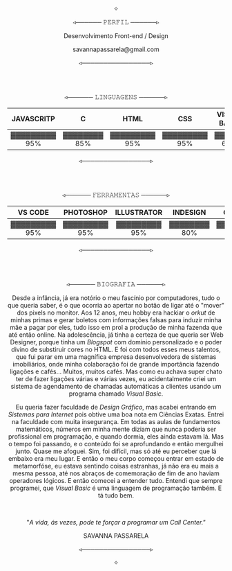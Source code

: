 <p align="center">✧</p>
<p align="center">◃──────  𝙿𝙴𝚁𝙵𝙸𝙻  ──────▹</p>

<p align="center">Desenvolvimento Front-end / Design</p>
<p align="center">savannapassarela@gmail.com</p>




<p align="center">◃────────────────▹</p>
</br>
</br>

<p align="center">◃──────  𝙻𝙸𝙽𝙶𝚄𝙰𝙶𝙴𝙽𝚂  ──────▹</p>

 
JAVASCRITP | C | HTML |CSS | VISUAL BASIC | JAVA
:---------: | :------: | :-------:| :-------:|:-------:| :-------:|
▓▓▓▓▓▓▓▓▓ 95%| ▓▓▓▓▓▓▓▓ 85% | ▓▓▓▓▓▓▓▓▓ 95% | ▓▓▓▓▓▓▓▓▓ 95% | ▓▓▓▓▓▓ 60% | ▓▓▓▓▓▓ 50%

<p align="center">◃────────────────▹</p>
</br>
</br>


<p align="center">◃──────  𝙵𝙴𝚁𝚁𝙰𝙼𝙴𝙽𝚃𝙰𝚂  ──────▹</p>

 
VS CODE | PHOTOSHOP | ILLUSTRATOR |INDESIGN | GITHUB |
:---------: | :------: | :-------:| :-------:|:-------:|
▓▓▓▓▓▓▓▓▓ 95%| ▓▓▓▓▓▓▓▓▓ 95% | ▓▓▓▓▓▓▓▓▓ 95% | ▓▓▓▓▓▓▓▓ 80% | ▓▓▓▓▓▓▓▓ 80% |

<p align="center">◃────────────────▹</p>
</br>
</br>

<p align="center">◃──────  𝙱𝙸𝙾𝙶𝚁𝙰𝙵𝙸𝙰  ──────▹</p>

<p align="center">Desde a infância, já era notório o meu fascínio por computadores, tudo o que queria saber, é o que ocorria ao apertar no botão de ligar até o "mover" dos pixels no monitor. Aos 12 anos, meu hobby era hackiar o <i>orkut</i> de minhas primas e gerar boletos com informações falsas para induzir minha mãe a pagar por eles, tudo isso em prol a produção de minha fazenda que até então online. Na adolescência, já tinha a certeza de que queria ser Web Designer, porque tinha um <i>Blogspot</i> com domínio personalizado e o poder divino de substiruir cores no HTML. E foi com todos esses meus talentos, que fui parar em uma magnífica empresa desenvolvedora de sistemas imobiliários, onde minha colaboração foi de grande importância fazendo ligações e cafés... Muitos, muitos cafés. Mas como eu achava super chato ter de fazer ligações várias e várias vezes, eu acidentalmente criei um sistema de agendamento de chamadas automáticas a clientes usando um programa chamado <i>Visual Basic</i>.

<p align="center">Eu queria fazer faculdade de <i>Design Gráfico</i>, mas acabei entrando em <i>Sistemas para Internet</i> pois obtive uma boa nota em Ciências Exatas. Entrei na faculdade com muita insegurança. Em todas as aulas de fundamentos matemáticos, números em minha mente diziam que nunca poderia ser profissional em programação, e quando dormia, eles ainda estavam lá. Mas o tempo foi passando, e o conteúdo foi se aprofundando e então mergulhei junto. Quase me afoguei. Sim, foi difícil, mas só até eu perceber que lá embaixo era meu lugar. E então o meu corpo começou entrar em estado de metamorfóse, eu estava sentindo coisas estranhas, já não era eu mais a mesma pessoa, até nos abraços de comemoração de fim de ano haviam operadores lógicos. E então comecei a entender tudo. Entendi que sempre programei, que <i>Visual Basic</i> é uma linguagem de programação também. E tá tudo bem. </p>
</br>
<p align="center">"<i>A vida, ás vezes, pode te forçar a programar um Call Center."</i></p>
<p align="center">SAVANNA PASSARELA</p>
<p align="center">◃────────────────▹</p>
<p align="center">✧</p>
